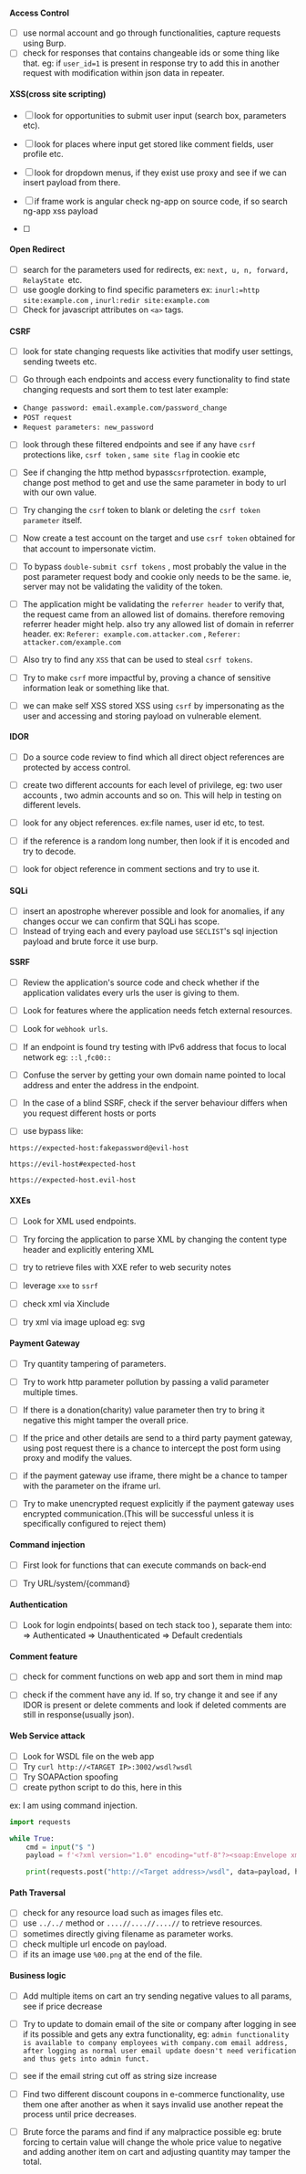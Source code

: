 #### Access Control 

- [ ] use normal account and go through functionalities, capture requests using Burp.
- [ ] check for  responses that contains changeable ids or some thing like that. eg: if `user_id=1` is present in response try to add this in another request with modification  within json data in repeater.
#### XSS(cross site scripting)
- [ ] look for opportunities to submit user input (search box, parameters etc).

- [ ] look for places where input get stored like comment fields, user profile etc.

- [ ] look for dropdown menus, if they exist use proxy and see if we can insert payload from there.

- [ ] if frame work is angular check ng-app on source code, if so search ng-app xss payload

- [ ] 

#### Open Redirect

- [ ] search for the parameters used for redirects, ex: `next, u, n, forward, RelayState `etc.
- [ ] use google dorking to find specific parameters ex: `inurl:=http site:example.com` , `inurl:redir site:example.com`
- [ ] Check for javascript attributes on `<a>` tags. 

#### CSRF

- [ ] look for state changing requests like activities that modify user settings, sending tweets etc.

- [ ] Go through each endpoints and access every functionality to find state changing requests and sort them to test later example:
- `Change password: email.example.com/password_change`
- `POST request`
- `Request parameters: new_password`

- [ ] look through these filtered endpoints and see if any have `csrf` protections like, `csrf token` , `same site flag` in cookie etc

- [ ] See if changing the http method bypass` csrf `protection. example, change post method to get and use the same parameter in body to url with our own value.

- [ ] Try changing the `csrf` token to blank or deleting the `csrf token parameter` itself. 

- [ ] Now create a test account on the target and use `csrf token` obtained for that account to impersonate victim.

- [ ] To bypass `double-submit csrf tokens` , most probably the value in the post parameter request body and cookie only needs to be the same. ie, server may not be validating the validity of the token.

- [ ] The application might be validating the `referrer header` to verify that, the request came from an allowed list of domains. therefore removing referrer header might help. also try any allowed list of domain in referrer header. ex: `Referer: example.com.attacker.com` , `Referer: attacker.com/example.com`

- [ ] Also try to find any `XSS` that can be used to steal `csrf tokens`.

- [ ] Try to make `csrf` more impactful by, proving a chance of sensitive information leak or something like that.

- [ ] we can make self XSS stored XSS using `csrf` by impersonating as the user and accessing and storing payload on vulnerable element.

#### IDOR

- [ ] Do a source code review to find which all direct object references are protected by access control.

- [ ] create two different accounts for each level of privilege, eg: two user accounts , two admin accounts and so on. This will help in testing on different levels.

- [ ]  look for any object references. ex:file names, user id etc, to test.

- [ ] if the reference is a random long number, then look if it is encoded and try to decode.

- [ ] look for object reference in comment sections and try to use it.


#### SQLi

- [ ] insert an apostrophe wherever possible and look for anomalies, if any changes occur we can confirm that SQLi has scope.
- [ ] Instead of trying each and every payload use `SECLIST`'s sql injection payload and brute force it use burp.

#### SSRF

- [ ] Review the application's source code and check whether if the application validates every urls the user is giving to them.

- [ ] Look for features where the application needs fetch external resources.

- [ ] Look for `webhook urls`.

- [ ] If an endpoint is found try testing with IPv6 address that focus to local network eg: `::l` ,`fc00::`

- [ ] Confuse the server by getting your own domain name pointed to local address and enter the address in the endpoint.

- [ ] In the case of a blind SSRF, check if the server behaviour differs when you request different hosts or ports

- [ ] use bypass like: 
```
https://expected-host:fakepassword@evil-host
```
```
https://evil-host#expected-host
```
```
https://expected-host.evil-host
```

#### XXEs

- [ ] Look for XML used endpoints.

- [ ] Try forcing the application to parse XML by changing the content type header and explicitly entering XML

- [ ] try to retrieve files with XXE refer to web security notes

- [ ] leverage `xxe` to `ssrf`

- [ ] check xml via Xinclude

- [ ] try xml via image upload eg: svg


#### Payment Gateway

- [ ] Try quantity tampering of parameters.

- [ ] Try to work http parameter pollution by passing a valid parameter multiple times.

- [ ] If there is a donation(charity) value parameter then try to bring it negative this might tamper the overall price.

- [ ] If the price and other details are send to a third party payment gateway, using post request  there is a chance to intercept the post form using proxy and modify the values.

- [ ] if the payment gateway use iframe, there might be a chance to tamper with the parameter on the iframe url.

- [ ] Try to make unencrypted request explicitly if the payment gateway uses encrypted communication.(This will be successful unless it is specifically configured to reject them)

#### Command injection
- [ ] First look for functions that can execute commands on back-end
- [ ] Try URL/system/{command} 


#### Authentication
- [ ] Look for login endpoints( based on tech stack too ), separate them into:
 => Authenticated
 => Unauthenticated 
 => Default credentials 

#### Comment feature
- [ ] check for comment functions on web app and sort them in mind map
- [ ] check if the comment have any id. If so, try change it and see if any IDOR is present  or delete comments and look if deleted comments are still in response(usually json).



#### Web Service attack
- [ ] Look for WSDL file on the web app
- [ ] Try  `curl http://<TARGET IP>:3002/wsdl?wsdl`
- [ ] Try SOAPAction spoofing
- [ ] create python script to do this, here in this 

ex: I am using command injection.
```python
import requests

while True:
    cmd = input("$ ")
    payload = f'<?xml version="1.0" encoding="utf-8"?><soap:Envelope xmlns:soap="http://schemas.xmlsoap.org/soap/envelope/" xmlns:xsi="http://www.w3.org/2001/XMLSchema-instance"  xmlns:tns="http://tempuri.org/" xmlns:tm="http://microsoft.com/wsdl/mime/textMatching/"><soap:Body><LoginRequest xmlns="http://tempuri.org/"><cmd>{cmd}</cmd></LoginRequest></soap:Body></soap:Envelope>'

    print(requests.post("http://<Target address>/wsdl", data=payload, headers={"SOAPAction":'"ExecuteCommand"'}).content)
```



#### Path Traversal
- [ ] check for any resource load such as images files etc.
- [ ] use `../../` method or `....//....//....//` to retrieve resources.
- [ ] sometimes directly giving filename as parameter works.
- [ ] check multiple url encode on payload.
- [ ] if its an image use `%00.png` at the end of the file.

#### Business logic
- [ ] Add multiple items on cart an try sending negative values to all params, see if price decrease 

- [ ] Try to update to domain email of the site or company after logging in see if its possible and gets any extra functionality, eg: `admin functionality is available to company employees with company.com email address, after logging as normal user email update doesn't need verification and thus gets into admin funct.` 

 - [ ] see if the email string cut off as string size increase

- [ ] Find two different discount coupons in e-commerce functionality, use them one after another as when it says invalid use another repeat the process until price decreases.

- [ ] Brute force the params and find if any malpractice possible eg: brute forcing to certain value will change the whole price value  to negative  and adding another item on cart and adjusting quantity may tamper the total.